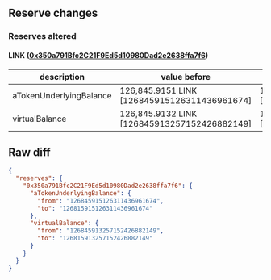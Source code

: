 ## Reserve changes

### Reserves altered

#### LINK ([0x350a791Bfc2C21F9Ed5d10980Dad2e2638ffa7f6](https://optimistic.etherscan.io/address/0x350a791Bfc2C21F9Ed5d10980Dad2e2638ffa7f6))

| description | value before | value after |
| --- | --- | --- |
| aTokenUnderlyingBalance | 126,845.9151 LINK [126845915126311436961674] | 126,815.9151 LINK [126815915126311436961674] |
| virtualBalance | 126,845.9132 LINK [126845913257152426882149] | 126,815.9132 LINK [126815913257152426882149] |


## Raw diff

```json
{
  "reserves": {
    "0x350a791Bfc2C21F9Ed5d10980Dad2e2638ffa7f6": {
      "aTokenUnderlyingBalance": {
        "from": "126845915126311436961674",
        "to": "126815915126311436961674"
      },
      "virtualBalance": {
        "from": "126845913257152426882149",
        "to": "126815913257152426882149"
      }
    }
  }
}
```